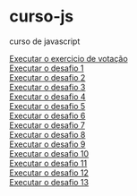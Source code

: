 # curso-js
 curso de javascript

<a href="https://murilooliveira18.github.io/curso-js/meusexemplos/meu-exemplo.html">Executar o exercicio de votação</a><br>
<a href="https://murilooliveira18.github.io/curso-js/desafios/d001/d001.html">Executar o desafio 1</a><br>
<a href="https://murilooliveira18.github.io/curso-js/desafios/d002/d002.html">Executar o desafio 2</a><br>
<a href="https://murilooliveira18.github.io/curso-js/desafios/d003/d003.html">Executar o desafio 3</a><br>
<a href="https://murilooliveira18.github.io/curso-js/desafios/d004/d004.html">Executar o desafio 4</a><br>
<a href="https://murilooliveira18.github.io/curso-js/desafios/d005/d005.html">Executar o desafio 5</a><br>
<a href="https://murilooliveira18.github.io/curso-js/desafios/d006/d006.html">Executar o desafio 6</a><br>
<a href="https://murilooliveira18.github.io/curso-js/desafios/d007/d007.html">Executar o desafio 7</a><br>
<a href="https://murilooliveira18.github.io/curso-js/desafios/d008/d008.html">Executar o desafio 8</a><br>
<a href="https://murilooliveira18.github.io/curso-js/desafios/d009/d009.html">Executar o desafio 9</a><br>
<a href="https://murilooliveira18.github.io/curso-js/desafios/d010/d010.html">Executar o desafio 10</a><br>
<a href="https://murilooliveira18.github.io/curso-js/desafios/d011/d011.html">Executar o desafio 11</a><br>
<a href="https://murilooliveira18.github.io/curso-js/desafios/d012/d012.html">Executar o desafio 12</a><br>
<a href="https://murilooliveira18.github.io/curso-js/desafios/d013/d013.html">Executar o desafio 13</a><br>